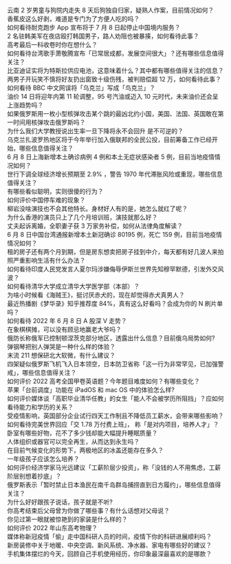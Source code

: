 云南 2 岁男童与狗院内走失 8 天后狗独自归家，疑熟人作案，目前情况如何？  
香蕉皮这么好剥，难道是专门为了方便人吃的吗？  
如何看待耐克跑步 App 宣布将于 7 月 8 日起停止中国境内服务？  
2 名驻韩美军在夜店殴打韩国男子，路人劝阻也被暴揍，如何看待此事？  
高考最后一科收卷时你在想什么？  
如何看待台湾歌手萧敬腾宣布「已常居成都，发展空间很大」？还有哪些信息值得关注？  
比亚迪证实将为特斯拉供应电池，这意味着什么？其中都有哪些值得关注的信息？  
两男子开玩笑不慎将好友扔出窗致十级伤残，被判赔偿超 12 万，如何看待此事？  
如何看待 BBC 中文网误将「乌克兰」写成「鸟克兰」？  
油价 14 日将迎年内第 11 轮调整，95 号汽油或迈入 10 元时代，未来油价还会呈上涨趋势吗？  
如果俄罗斯用一枚小型核弹攻击某个跳的最凶北约小国，美国、法国、英国敢在第一时间用核弹攻击俄罗斯吗？  
为什么我们大学教授说出生率一旦下降将永不会回升 是不可逆的？  
乌克兰扎波罗热地区将于今年举行加入俄联邦的全民公投，目前筹备工作已经开始，哪些信息值得关注？  
6 月 8 日上海新增本土确诊病例 4 例和本土无症状感染者 5 例，目前当地疫情情况如何？  
世行下调全球经济增长预期至 2.9% ，警告 1970 年代滞胀风险或重现，哪些信息值得关注？  
有哪些看似聪明，实则很傻的行为？  
如何评价中国停车难的现象？  
柳岩没啥演技也不会其他特长。身材好人有的是，她怎么就红了呢？  
为什么香港的演员只上了几个月培训班，演技就那么好？  
丈夫起诉离婚，全职妻子获 3 万家务补偿，如何从法律角度解读？  
6 月 8 日中国台湾通报新增本土新冠确诊 80195 例，死亡 159 例，目前当地疫情情况如何？  
租的房子还有两个月到期，但是房东想卖把房子挂到中介，每天都有好几波人来拍照严重影响生活有什么办法？  
如何看待印度人民党发言人夏尔玛涉嫌侮辱伊斯兰世界先知穆罕默德，引发外交风波？  
如何看待清华大学成立清华大学医学部（本部）？  
为啥小时候看《海贼王》，挺讨厌赤犬的，现在却觉得赤犬真男人？  
最近热播剧《梦华录》知乎推荐度 84%，真有这么好看吗？会成为你的 N 刷片单吗？  
如何看待 2022 年 6 月 8 日 A 股深 V 走势？  
在象棋棋摊，可以没有顾忌地赢老大爷吗？  
俄防长称俄军已控制顿涅茨克部分地区，透露出什么信息？目前俄乌局势如何?  
弹钢琴把别人弹哭是一种什么样的体验？  
末流 211 想保研北大软微，有什么建议？  
四架疑似俄罗斯飞机飞入日本领空，日本防卫省称「这一行为非常罕见，已加强警戒」，哪些信息值得关注？  
如何评价 2022 高考全国甲卷英语题？今年题目难度如何？有哪些变化？  
苹果「台前调度」功能在 iPadOS 和 mac OS 中的体验怎么样?  
如何评价媒体谈「高职毕业清华任教」的女生「能人不会被学历所阻挡」？应如何看待能力和学历的关系？  
受疫情影响，英国部分企业试行四天工作制且不降低员工薪水，会带来哪些影响？  
如何看待完美世界回应「交 1.78 万付费上班」， 称「是对内项目，培养人才」？  
卧室有哪些好物，花不了多少钱却能大幅提升睡眠质量？  
人体组织或器官可以完全再生，从而达到永生吗？  
在目前气候变化的形势下，两极地区的冰盖还能存在多久？  
一年级孩子应该怎么培养？  
如何评价经济学家马光远建议「工薪阶层少投资」，称「没钱的人不用焦虑，工薪阶层别想着抄底」？  
俄罗斯表示「暂时禁止日本渔民在南千岛群岛捕捞直到日方履约」，哪些信息值得关注？  
为什么好好跟孩子说话，孩子就是不听?  
你高考结束后父母曾为你做了哪些事？有什么话想对父母说？  
你见过第一眼就被惊艳到的家装是什么样的？  
如何评价 2022 年山东高考物理？  
媒体称新冠疫情「偷」走中国科研人员的时间，疫情下你的科研进展顺利吗？  
新房装修中关于地暖、中央空调、新风系统、净水器、家电有哪些好的建议？  
手机集体摆烂的今天，回顾自己手机使用经历，你印象最深最喜欢的是哪款？  
